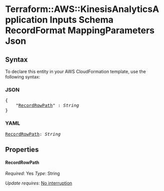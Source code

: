 # Terraform::AWS::KinesisAnalyticsApplication Inputs Schema RecordFormat MappingParameters Json

## Syntax

To declare this entity in your AWS CloudFormation template, use the following syntax:

### JSON

<pre>
{
    "<a href="#recordrowpath" title="RecordRowPath">RecordRowPath</a>" : <i>String</i>
}
</pre>

### YAML

<pre>
<a href="#recordrowpath" title="RecordRowPath">RecordRowPath</a>: <i>String</i>
</pre>

## Properties

#### RecordRowPath

_Required_: Yes
_Type_: String

_Update requires_: [No interruption](https://docs.aws.amazon.com/AWSCloudFormation/latest/UserGuide/using-cfn-updating-stacks-update-behaviors.html#update-no-interrupt)

